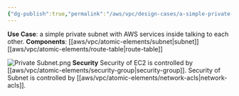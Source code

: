 ```yaml
---
{"dg-publish":true,"permalink":"/aws/vpc/design-cases/a-simple-private-subnet-with-ec-2-and-rds/"}
---
```


**Use Case**: a simple private subnet with AWS services inside talking to each other. 
**Components**: [[aws/vpc/atomic-elements/subnet\|subnet]]  [[aws/vpc/atomic-elements/route-table\|route-table]] 

![Private Subnet.png](/img/user/aws/vpc/png/Private%20Subnet.png)
**Security**
Security of EC2 is controlled by [[aws/vpc/atomic-elements/security-group\|security-group]].
Security of Subnet is controlled by [[aws/vpc/atomic-elements/network-acls\|network-acls]].

